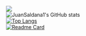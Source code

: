 ![](https://komarev.com/ghpvc/?username=JuanSaldana1&color=green&style=flat-square)
<br>
![JuanSaldana1's GitHub stats](https://github-readme-stats.vercel.app/api?username=JuanSaldana1&theme=onedark&show_icons=true&include_all_commits=true)
<br>
[![Top Langs](https://github-readme-stats.vercel.app/api/top-langs/?username=JuanSaldana1&layout=compact&theme=onedark&show_icons=true)](https://github.com/JuanSaldana1/github-readme-stats)
<br>
[![Readme Card](https://github-readme-stats.vercel.app/api/pin/?username=JuanSaldana1&repo=TFGWPF&theme=onedark&show_icons=true)](https://github.com/JuanSaldana1/TFGWPF)
<br>
